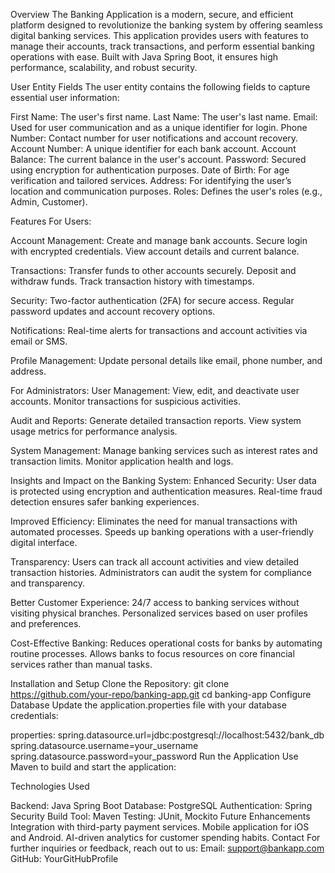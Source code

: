 Overview
The Banking Application is a modern, secure, and efficient platform designed to revolutionize the banking system by offering seamless digital banking services. This application provides users with features to manage their accounts, track transactions, and perform essential banking operations with ease. Built with Java Spring Boot, it ensures high performance, scalability, and robust security.

User Entity Fields
The user entity contains the following fields to capture essential user information:

First Name: The user's first name.
Last Name: The user's last name.
Email: Used for user communication and as a unique identifier for login.
Phone Number: Contact number for user notifications and account recovery.
Account Number: A unique identifier for each bank account.
Account Balance: The current balance in the user's account.
Password: Secured using encryption for authentication purposes.
Date of Birth: For age verification and tailored services.
Address: For identifying the user’s location and communication purposes.
Roles: Defines the user's roles (e.g., Admin, Customer).

Features
For Users:

Account Management:
Create and manage bank accounts.
Secure login with encrypted credentials.
View account details and current balance.

Transactions:
Transfer funds to other accounts securely.
Deposit and withdraw funds.
Track transaction history with timestamps.

Security:
Two-factor authentication (2FA) for secure access.
Regular password updates and account recovery options.

Notifications:
Real-time alerts for transactions and account activities via email or SMS.

Profile Management:
Update personal details like email, phone number, and address.

For Administrators:
User Management:
View, edit, and deactivate user accounts.
Monitor transactions for suspicious activities.

Audit and Reports:
Generate detailed transaction reports.
View system usage metrics for performance analysis.

System Management:
Manage banking services such as interest rates and transaction limits.
Monitor application health and logs.

Insights and Impact on the Banking System:
Enhanced Security:
User data is protected using encryption and authentication measures.
Real-time fraud detection ensures safer banking experiences.

Improved Efficiency:
Eliminates the need for manual transactions with automated processes.
Speeds up banking operations with a user-friendly digital interface.

Transparency:
Users can track all account activities and view detailed transaction histories.
Administrators can audit the system for compliance and transparency.

Better Customer Experience:
24/7 access to banking services without visiting physical branches.
Personalized services based on user profiles and preferences.

Cost-Effective Banking:
Reduces operational costs for banks by automating routine processes.
Allows banks to focus resources on core financial services rather than manual tasks.

Installation and Setup
Clone the Repository:
git clone https://github.com/your-repo/banking-app.git
cd banking-app
Configure Database
Update the application.properties file with your database credentials:

properties:
spring.datasource.url=jdbc:postgresql://localhost:5432/bank_db
spring.datasource.username=your_username
spring.datasource.password=your_password
Run the Application
Use Maven to build and start the application:


Technologies Used

Backend: Java Spring Boot
Database: PostgreSQL
Authentication: Spring Security
Build Tool: Maven
Testing: JUnit, Mockito
Future Enhancements
Integration with third-party payment services.
Mobile application for iOS and Android.
AI-driven analytics for customer spending habits.
Contact
For further inquiries or feedback, reach out to us:
Email: support@bankapp.com
GitHub: YourGitHubProfile


